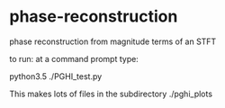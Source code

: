 # phase-reconstruction
phase reconstruction from magnitude terms of an STFT

to run: at a command prompt type:

python3.5 ./PGHI_test.py

This makes lots of files in the subdirectory ./pghi_plots
